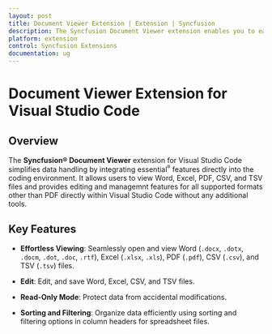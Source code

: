 ```yaml
---
layout: post
title: Document Viewer Extension | Extension | Syncfusion
description: The Syncfusion Document Viewer extension enables you to easily view and manage your documents within VSCode using our intuitive features.
platform: extension
control: Syncfusion Extensions
documentation: ug
---
```


# Document Viewer Extension for Visual Studio Code

## Overview

The **Syncfusion® Document Viewer** extension for Visual Studio Code simplifies data handling by integrating essential<sup style="font-size:70%">&reg;</sup> features directly into the coding environment. It allows users to view Word, Excel, PDF, CSV, and TSV files and provides editing and managemnt features for all supported formats other than PDF directly within Visual Studio Code without any additional tools.

## Key Features

- **Effortless Viewing**: Seamlessly open and view Word (`.docx`, `.dotx`, `.docm`, `.dot`, `.doc`, `.rtf`), Excel (`.xlsx`, `.xls`), PDF (`.pdf`), CSV (`.csv`), and TSV (`.tsv`) files.

- **Edit**: Edit, and save Word, Excel, CSV, and TSV files.

- **Read-Only Mode**: Protect data from accidental modifications.

- **Sorting and Filtering**: Organize data efficiently using sorting and filtering options in column headers for spreadsheet files.
